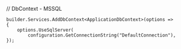 // DbContext - MSSQL

```razor
builder.Services.AddDbContext<ApplicationDbContext>(options =>
{
    options.UseSqlServer(
        configuration.GetConnectionString("DefaultConnection"),
});
```

